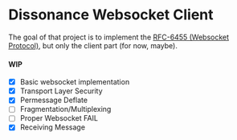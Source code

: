 # Dissonance Websocket Client

The goal of that project is to implement the [RFC-6455 (Websocket Protocol)](https://datatracker.ietf.org/doc/html/rfc6455#section-5.3), but only the client part (for now, maybe).

#### WIP

- [x] Basic websocket implementation
- [X] Transport Layer Security
- [X] Permessage Deflate
- [ ] Fragmentation/Multiplexing
- [ ] Proper Websocket FAIL
- [X] Receiving Message
